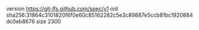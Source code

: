 version https://git-lfs.github.com/spec/v1
oid sha256:31864c3101820f6f0e60c85162282c5e3c89887e5ccb81bc1920884dc0eb8676
size 2300

